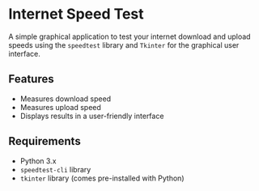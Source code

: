 # Internet Speed Test

A simple graphical application to test your internet download and upload speeds using the `speedtest` library and `Tkinter` for the graphical user interface.

## Features

- Measures download speed
- Measures upload speed
- Displays results in a user-friendly interface

## Requirements

- Python 3.x
- `speedtest-cli` library
- `tkinter` library (comes pre-installed with Python)

